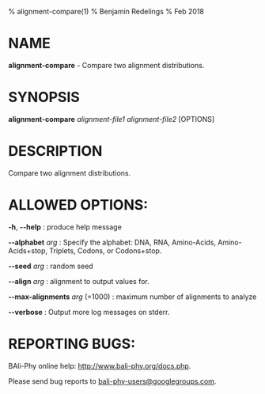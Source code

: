 % alignment-compare(1)
% Benjamin Redelings
% Feb 2018

# NAME

**alignment-compare** - Compare two alignment distributions.

# SYNOPSIS

**alignment-compare** _alignment-file1_ _alignment-file2_ [OPTIONS]

# DESCRIPTION

Compare two alignment distributions.

# ALLOWED OPTIONS:
**-h**, **--help**
: produce help message

**--alphabet** _arg_
: Specify the alphabet: DNA, RNA, Amino-Acids, Amino-Acids+stop, Triplets, Codons, or Codons+stop.

**--seed** _arg_
: random seed

**--align** _arg_
: alignment to output values for.

**--max-alignments** _arg_ (=1000)
: maximum number of alignments to analyze

**--verbose**
: Output more log messages on stderr.


# REPORTING BUGS:
 BAli-Phy online help: <http://www.bali-phy.org/docs.php>.

Please send bug reports to <bali-phy-users@googlegroups.com>.

